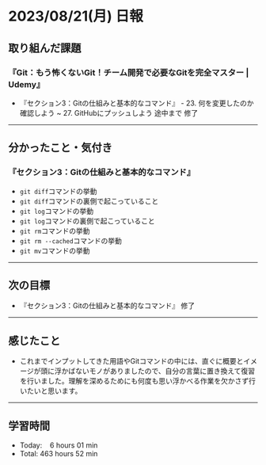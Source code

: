 # 2023/08/21(月) 日報

## 取り組んだ課題
### 『Git：もう怖くないGit！チーム開発で必要なGitを完全マスター | Udemy』
- 『セクション3：Gitの仕組みと基本的なコマンド』 - 23. 何を変更したのか確認しよう ~ 27. GitHubにプッシュしよう 途中まで 修了
---

## 分かったこと・気付き
### 『セクション3：Gitの仕組みと基本的なコマンド』
- `git diff`コマンドの挙動
- `git diff`コマンドの裏側で起こっていること
- `git log`コマンドの挙動
- `git log`コマンドの裏側で起こっていること
- `git rm`コマンドの挙動
- `git rm --cached`コマンドの挙動
- `git mv`コマンドの挙動
---

## 次の目標
- 『セクション3：Gitの仕組みと基本的なコマンド』 修了
---

## 感じたこと
- これまでインプットしてきた用語やGitコマンドの中には、直ぐに概要とイメージが頭に浮かばないモノがありましたので、自分の言葉に置き換えて復習を行いました。理解を深めるためにも何度も思い浮かべる作業を欠かさず行いたいと思います。
---

## 学習時間
- Today:&nbsp;&nbsp;&nbsp; 6 hours 01 min
- Total: 463 hours 52 min
